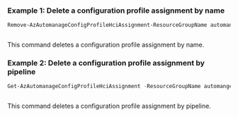 ### Example 1: Delete a configuration profile assignment by name
```powershell
Remove-AzAutomanageConfigProfileHciAssignment-ResourceGroupName automangerg -ClusterName aglinuxcluster
```

```output
```

This command deletes a configuration profile assignment by name.

### Example 2: Delete a configuration profile assignment by pipeline
```powershell
Get-AzAutomanageConfigProfileHciAssignment -ResourceGroupName automangerg -ClusterName aglinuxcluster | Remove-AzAutomanageConfigProfileHciAssignment
```

```output
```

This command deletes a configuration profile assignment by pipeline.